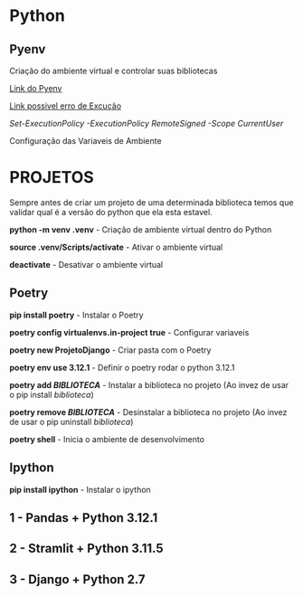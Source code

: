 # Python

## Pyenv

Criação do ambiente virtual e controlar suas bibliotecas

[Link do Pyenv](https://github.com/pyenv-win/pyenv-win/blob/master/README.md)

[Link possivel erro de Excução](https://pt.stackoverflow.com/questions/220078/o-que-significa-o-erro-execu%C3%A7%C3%A3o-de-scripts-foi-desabilitada-neste-sistema)

*Set-ExecutionPolicy -ExecutionPolicy RemoteSigned -Scope CurrentUser*

Configuração das Variaveis de Ambiente


# PROJETOS

Sempre antes de criar um projeto de uma determinada biblioteca temos que validar qual é a versão do python que ela esta estavel. 

**python -m venv .venv** - Criação de ambiente virtual dentro do Python

**source .venv/Scripts/activate** - Ativar o ambiente virtual

**deactivate** - Desativar o ambiente virtual

## Poetry

**pip install poetry** - Instalar o Poetry 

**poetry config virtualenvs.in-project true** - Configurar variaveis

**poetry new ProjetoDjango** - Criar pasta com o Poetry

**poetry env use 3.12.1** - Definir o poetry rodar o python 3.12.1

**poetry add *BIBLIOTECA*** - Instalar a biblioteca no projeto (Ao invez de usar o pip install *biblioteca*)

**poetry remove *BIBLIOTECA*** - Desinstalar a biblioteca no projeto (Ao invez de usar o pip uninstall *biblioteca*)


**poetry shell** - Inicia o ambiente de desenvolvimento


## Ipython

**pip install ipython** - Instalar o ipython

## 1 - Pandas + Python 3.12.1


## 2 - Stramlit + Python 3.11.5


## 3 - Django + Python 2.7
